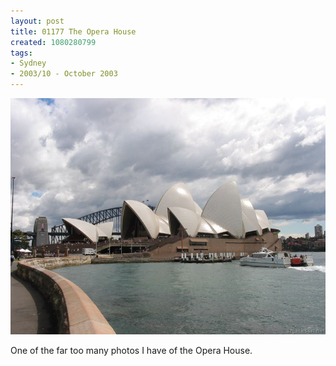 ```yaml
---
layout: post
title: 01177 The Opera House
created: 1080280799
tags:
- Sydney
- 2003/10 - October 2003
---
```


<img src="/image/images/img_1177-352.jpg"/>

One of the far too many photos I have of the Opera House.
